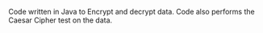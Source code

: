 Code written in Java to Encrypt and decrypt data. Code also performs the Caesar Cipher test on the data. 

